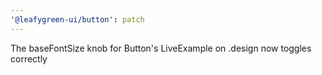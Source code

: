 ```yaml
---
'@leafygreen-ui/button': patch
---
```


The baseFontSize knob for Button's LiveExample on .design now toggles correctly

